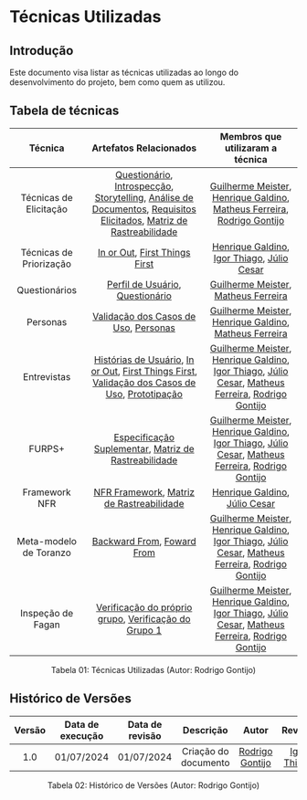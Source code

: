 # Técnicas Utilizadas

## Introdução

Este documento visa listar as técnicas utilizadas ao longo do desenvolvimento do projeto, bem como quem as utilizou.

## Tabela de técnicas

| Técnica | Artefatos Relacionados | Membros que utilizaram a técnica |
| :-----: | :--------------------: | :------------------------------: |
| Técnicas de Elicitação | [Questionário](https://requisitos-de-software.github.io/2024.1-Consumidor.gov/Elicita%C3%A7%C3%A3o/Question%C3%A1rio/), [Introspecção](https://requisitos-de-software.github.io/2024.1-Consumidor.gov/Elicita%C3%A7%C3%A3o/introspec/), [Storytelling](https://requisitos-de-software.github.io/2024.1-Consumidor.gov/Elicita%C3%A7%C3%A3o/Storytelling/), [Análise de Documentos](https://requisitos-de-software.github.io/2024.1-Consumidor.gov/Elicita%C3%A7%C3%A3o/analiseDoc/), [Requisitos Elicitados](https://requisitos-de-software.github.io/2024.1-Consumidor.gov/Elicita%C3%A7%C3%A3o/requisitos-elicitados/), [Matriz de Rastreabilidade](https://requisitos-de-software.github.io/2024.1-Consumidor.gov/P%C3%B3s-Rastreabilidade/matriz/) | [Guilherme Meister](https://github.com/gmeister18), [Henrique Galdino](https://github.com/hgaldino05), [Matheus Ferreira](https://github.com/matferreira1), [Rodrigo Gontijo](https://github.com/rodrigogontijoo) |
| Técnicas de Priorização | [In or Out](https://requisitos-de-software.github.io/2024.1-Consumidor.gov/Elicita%C3%A7%C3%A3o/Prioriza%C3%A7%C3%A3o/In%20or%20out/), [First Things First](https://requisitos-de-software.github.io/2024.1-Consumidor.gov/Elicita%C3%A7%C3%A3o/Prioriza%C3%A7%C3%A3o/First%20things%20first/) |[Henrique Galdino](https://github.com/hgaldino05), [Igor Thiago](https://github.com/alladin51), [Júlio Cesar](https://github.com/Julio1099)|
| Questionários | [Perfil de Usuário](https://requisitos-de-software.github.io/2024.1-Consumidor.gov/Elicita%C3%A7%C3%A3o/PerfildeUsuario/), [Questionário](https://requisitos-de-software.github.io/2024.1-Consumidor.gov/Elicita%C3%A7%C3%A3o/Question%C3%A1rio/) | [Guilherme Meister](https://github.com/gmeister18), [Matheus Ferreira](https://github.com/matferreira1) |
| Personas | [Validação dos Casos de Uso](https://requisitos-de-software.github.io/2024.1-Consumidor.gov/Modelagem/validacao/), [Personas](https://requisitos-de-software.github.io/2024.1-Consumidor.gov/Elicita%C3%A7%C3%A3o/Personas/)| [Guilherme Meister](https://github.com/gmeister18), [Henrique Galdino](https://github.com/hgaldino05), [Matheus Ferreira](https://github.com/matferreira1) |
| Entrevistas | [Histórias de Usuário](https://requisitos-de-software.github.io/2024.1-Consumidor.gov/Modelagem/Modelagem%20%C3%81gil/Historias/),  [In or Out](https://requisitos-de-software.github.io/2024.1-Consumidor.gov/Elicita%C3%A7%C3%A3o/Prioriza%C3%A7%C3%A3o/In%20or%20out/), [First Things First](https://requisitos-de-software.github.io/2024.1-Consumidor.gov/Elicita%C3%A7%C3%A3o/Prioriza%C3%A7%C3%A3o/First%20things%20first/), [Validação dos Casos de Uso](https://requisitos-de-software.github.io/2024.1-Consumidor.gov/Modelagem/validacao/), [Prototipação](https://requisitos-de-software.github.io/2024.1-Consumidor.gov/Valida%C3%A7%C3%A3o/Prototipagem/Acessibilidade/) | [Guilherme Meister](https://github.com/gmeister18), [Henrique Galdino](https://github.com/hgaldino05), [Igor Thiago](https://github.com/alladin51), [Júlio Cesar](https://github.com/Julio1099), [Matheus Ferreira](https://github.com/matferreira1), [Rodrigo Gontijo](https://github.com/rodrigogontijoo) |
| FURPS+ | [Especificação Suplementar](https://requisitos-de-software.github.io/2024.1-Consumidor.gov/Modelagem/especsuplementar/), [Matriz de Rastreabilidade](https://requisitos-de-software.github.io/2024.1-Consumidor.gov/P%C3%B3s-Rastreabilidade/matriz/)  | [Guilherme Meister](https://github.com/gmeister18), [Henrique Galdino](https://github.com/hgaldino05), [Igor Thiago](https://github.com/alladin51), [Júlio Cesar](https://github.com/Julio1099), [Matheus Ferreira](https://github.com/matferreira1), [Rodrigo Gontijo](https://github.com/rodrigogontijoo) |
| Framework NFR | [NFR Framework](https://requisitos-de-software.github.io/2024.1-Consumidor.gov/Modelagem/Modelagem%20%C3%81gil/NFR/), [Matriz de Rastreabilidade](https://requisitos-de-software.github.io/2024.1-Consumidor.gov/P%C3%B3s-Rastreabilidade/matriz/)  | [Henrique Galdino](https://github.com/hgaldino05), [Júlio Cesar](https://github.com/Julio1099) |
| Meta-modelo de Toranzo | [Backward From](https://requisitos-de-software.github.io/2024.1-Consumidor.gov/P%C3%B3s-Rastreabilidade/backward/), [Foward From](https://requisitos-de-software.github.io/2024.1-Consumidor.gov/P%C3%B3s-Rastreabilidade/forward/) | [Guilherme Meister](https://github.com/gmeister18), [Henrique Galdino](https://github.com/hgaldino05), [Igor Thiago](https://github.com/alladin51), [Júlio Cesar](https://github.com/Julio1099), [Matheus Ferreira](https://github.com/matferreira1), [Rodrigo Gontijo](https://github.com/rodrigogontijoo) |
| Inspeção de Fagan | [Verificação do próprio grupo](https://requisitos-de-software.github.io/2024.1-Consumidor.gov/Verifica%C3%A7%C3%A3o/Grupo%208/Entrega%201%20-%20Planejamento/planejamento/), [Verificação do Grupo 1](https://requisitos-de-software.github.io/2024.1-Consumidor.gov/Verifica%C3%A7%C3%A3o/Grupo%201%20-%20DOU/Entrega%201%20-%20Planejamento/apresenta%C3%A7oes/) | [Guilherme Meister](https://github.com/gmeister18), [Henrique Galdino](https://github.com/hgaldino05), [Igor Thiago](https://github.com/alladin51), [Júlio Cesar](https://github.com/Julio1099), [Matheus Ferreira](https://github.com/matferreira1), [Rodrigo Gontijo](https://github.com/rodrigogontijoo) |

<div align="center">
<figcaption align="center">Tabela 01: Técnicas Utilizadas (Autor: Rodrigo Gontijo)</figcaption>
</div>


## Histórico de Versões

| Versão | Data de execução | Data de revisão |  Descrição  | Autor | Revisor  |
| :----: | :--------------: | :-------------: | :---------: | :---: | :------: |
| 1.0    | 01/07/2024       | 01/07/2024      | Criação do documento  | [Rodrigo Gontijo](https://github.com/rodrigogontijoo) | [Igor Thiago](https://github.com/alladin51) |

<div align="center">
<figcaption align="center">Tabela 02: Histórico de Versões (Autor: Rodrigo Gontijo)</figcaption>
</div>
